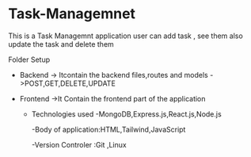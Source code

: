 # Task-Managemnet

This is a Task Managemnt application user can add task , see them also update the task and delete them

Folder Setup
* Backend
  -> Itcontain the backend files,routes and models
  ->POST,GET,DELETE,UPDATE
* Frontend
  ->It Contain the frontend part of the application

  * Technologies used
    -MongoDB,Express.js,React.js,Node.js
    
    -Body of application:HTML,Tailwind,JavaScript
    
    -Version Controler :Git ,Linux
  

  
